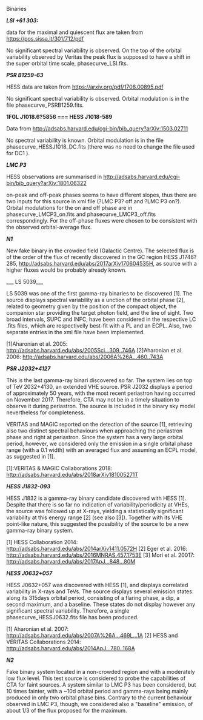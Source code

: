 Binaries

___LSI +61 303:___

data for the maximal and quiescent flux are taken from
https://pos.sissa.it/301/712/pdf

No significant spectral variability is observed. On the top of the orbital variability observed by Veritas the peak flux is supposed to have a shift in the super orbital time scale, phasecurve_LSI.fits. 

___PSR B1259-63___

HESS data are taken from https://arxiv.org/pdf/1708.00895.pdf

No significant spectral variability is observed. Orbital modulation is in the file phasecurve_PSRB1259.fits.



____1FGL J1018.6?5856  === HESS J1018-589____


Data from http://adsabs.harvard.edu/cgi-bin/bib_query?arXiv:1503.02711 

No spectral variability is known. Orbital modulation is in the file phasecurve_HESSJ1018_DC.fits (there was no need to change the file used for DC1 ).


___LMC P3___

HESS observations are summarised in 
http://adsabs.harvard.edu/cgi-bin/bib_query?arXiv:1801.06322 

on-peak and off-peak phases seems to have different slopes, thus there are two inputs for this source in xml file (?LMC P3? off and ?LMC P3 on?). Orbital modulations for the on and off phase are in phasecurve_LMCP3_on.fits and phasecurve_LMCP3_off.fits correspondingly. For the off-phase fluxes were chosen to be consistent with the observed orbital-average flux.

___N1___

New fake binary in the crowded field (Galactic Centre). The selected flux is of the order of the flux of recently discovered in the GC region HESS J1746?285,
http://adsabs.harvard.edu/abs/2017arXiv170604535H, as source with a higher fluxes would be probably already known.
 

___ LS 5039___

LS 5039 was one of the first gamma-ray binaries to be discovered [1]. The source displays spectral variability as a unction of the orbital phase [2], related to geometry given by the position of the compact object, the companion star providing the target photon field, and the line of sight. Two broad intervals, SUPC and INFC, have been considered in the respective LC .fits files, which are respectivelly best-fit with a PL and an ECPL. Also, two separate entries in the xml file have been implemented.

[1]Aharonian et al. 2005: http://adsabs.harvard.edu/abs/2005Sci...309..746A
[2]Aharonian et al. 2006: http://adsabs.harvard.edu/abs/2006A%26A...460..743A


___PSR J2032+4127___

This is the last gamma-ray binari discovered so far. The system lies on top of TeV 2032+4130, an extended VHE source. PSR J2032 displays a period of approximately 50 years, with the most recent periastron having occurred on November 2017. Therefore, CTA may not be in a timely situation to observe it during periastron. The source is included in the binary sky model nevertheless for completeness. 

VERITAS and MAGIC reported on the detection of the source [1], retrieving also two distinct spectral behaviours when approaching the periastron phase and right at periastron. Since the system has a very large orbital period, however, we considered only the emission in a single orbital phase range (with a 0.1 width) with an averaged flux and assuming an ECPL model, as suggested in [1].

[1]:VERITAS & MAGIC Collaborations 2018: http://adsabs.harvard.edu/abs/2018arXiv181005271T


___HESS J1832-093___

HESS J1832 is a gamma-ray binary candidate discovered with HESS [1]. Despite that there is so far no indication of variability/periodicity at VHEs, the source was followed up at X-rays, yielding a statistically significant variability at this energy range [2] (see also [3]). Together with its VHE point-like nature, this suggested the possibility of the source to be a new gamma-ray binary system. 

[1] HESS Collaboration 2014: http://adsabs.harvard.edu/abs/2014arXiv1411.0572H
[2] Eger et al. 2016: http://adsabs.harvard.edu/abs/2016MNRAS.457.1753E
[3] Mori et al. 20017: http://adsabs.harvard.edu/abs/2017ApJ...848...80M


___HESS J0632+057___

HESS J0632+057 was discovered with HESS [1], and displays correlated variability in X-rays and TeVs. The source displays several emission states along its 315days orbital period, consisting of a flaring phase, a dip, a second maximum, and a baseline. These states do not display however any significant spectral variability. Therefore, a single phasecurve_HESSJ0632.fits file has been produced. 

[1] Aharonian et al. 2007: http://adsabs.harvard.edu/abs/2007A%26A...469L...1A
[2] HESS and VERITAS Collaborations 2014: http://adsabs.harvard.edu/abs/2014ApJ...780..168A

___N2___

Fake binary system located in a non-crowded region and with a moderately low flux level. This test source is considered to probe the capabilities of CTA for faint sources. A system similar to LMC P3 has been considered, but 10 times fainter, with a ~10d orbital period and gamma-rays being mainly produced in only two orbital phase bins. Contrary to the current behaviour observed in LMC P3, though, we considered also a "baseline" emission, of about 1/3 of the flux proposed for the maximum. 
